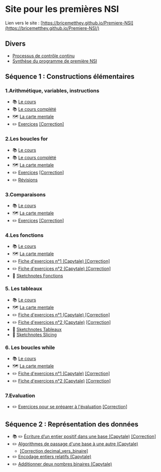 # Site pour les premières NSI

Lien vers le site : [https://bricemetthey.github.io/Premiere-NSI](https://bricemetthey.github.io/Premiere-NSI/)

## Divers

+ [Processus de contrôle continu](https://github.com/BriceMetthey/Premiere-NSI/blob/main/Divers/Controle_Continu.pdf)
+ [Synthèse du programme de première NSI](https://github.com/BriceMetthey/Premiere-NSI/blob/main/Divers/Synth%C3%A8se_programme_premiere_NSI.pdf)

## Séquence 1 : Constructions élémentaires

### 1.Arithmétique, variables, instructions

+ :books: [Le cours](https://github.com/BriceMetthey/Premiere-NSI/blob/main/Sequence_1_constructions_elementaires/1_Affectation/Cours.pdf)
+ 📚 [Le cours complété](https://github.com/BriceMetthey/Premiere-NSI/blob/main/Sequence_1_constructions_elementaires/1_Affectation/Cours-Complet.pdf)
+ :world_map: [La carte mentale](https://github.com/BriceMetthey/Premiere-NSI/blob/main/Sequence_1_constructions_elementaires/1_Affectation/Constructions%20%C3%A9l%C3%A9mentaires%20-%20Variables.svg)
+ :pencil2: [Exercices](https://github.com/BriceMetthey/Premiere-NSI/blob/main/Sequence_1_constructions_elementaires/1_Affectation/Exercices.pdf) [[Correction]](https://github.com/BriceMetthey/Premiere-NSI/blob/main/Sequence_1_constructions_elementaires/1_Affectation/Exercices_corrig%C3%A9s.pdf)
  
### 2.Les boucles for

+ :books: [Le cours](https://github.com/BriceMetthey/Premiere-NSI/blob/main/Sequence_1_constructions_elementaires/2_Boucles_for/Cours.pdf)
+ 📚 [Le cours complété](https://github.com/BriceMetthey/Premiere-NSI/blob/main/Sequence_1_constructions_elementaires/2_Boucles_for/Cours_complet.pdf)
+ :world_map: [La carte mentale](https://github.com/BriceMetthey/Premiere-NSI/blob/main/Sequence_1_constructions_elementaires/2_Boucles_for/Constructions%20%C3%A9l%C3%A9mentaires%20-%20Les%20boucles%20for.svg
)
+ :pencil2: [Exercices](https://github.com/BriceMetthey/Premiere-NSI/blob/main/Sequence_1_constructions_elementaires/2_Boucles_for/Exercices.pdf) [[Correction]](https://github.com/BriceMetthey/Premiere-NSI/blob/main/Sequence_1_constructions_elementaires/2_Boucles_for/Exercices_corrig%C3%A9s.pdf)
+ :pencil2: [Révisions](https://github.com/BriceMetthey/Premiere-NSI/blob/main/Sequence_1_constructions_elementaires/2_Boucles_for/R%C3%A9visions.pdf)
  
### 3.Comparaisons

+ :books: [Le cours](https://github.com/BriceMetthey/Premiere-NSI/blob/main/Sequence_1_constructions_elementaires/3_Comparaisons/Cours.pdf)
+ :world_map: [La carte mentale](https://github.com/BriceMetthey/Premiere-NSI/blob/main/Sequence_1_constructions_elementaires/3_Comparaisons/Constructions%20%C3%A9l%C3%A9mentaires%20-%20Comparaisons.svg)
+ :pencil2: [Exercices](https://github.com/BriceMetthey/Premiere-NSI/blob/main/Sequence_1_constructions_elementaires/3_Comparaisons/Exercices.pdf) [[Correction]](https://github.com/BriceMetthey/Premiere-NSI/blob/main/Sequence_1_constructions_elementaires/3_Comparaisons/Exercices_corrig%C3%A9s.pdf)
  
### 4.Les fonctions

+ :books: [Le cours](https://github.com/BriceMetthey/Premiere-NSI/blob/main/Sequence_1_constructions_elementaires/4_Fonctions/Cours.pdf)
+ :world_map: [La carte mentale](https://github.com/BriceMetthey/Premiere-NSI/blob/main/Sequence_1_constructions_elementaires/4_Fonctions/Constructions%20%C3%A9l%C3%A9mentaires%20-%20Les%20fonctions.svg)
+ :pencil2: [Fiche d'exercices n°1 (Capytale) ](https://capytale2.ac-paris.fr/web/c/72de-4121685) [[Correction]](https://github.com/BriceMetthey/Premiere-NSI/blob/main/Sequence_1_constructions_elementaires/4_Fonctions/Exercices_corrig%C3%A9s.pdf)
+ :pencil2: [Fiche d'exercices n°2 (Capytale) ](https://capytale2.ac-paris.fr/web/c/f8dc-4210705) [[Correction]](https://github.com/BriceMetthey/Premiere-NSI/blob/main/Sequence_1_constructions_elementaires/4_Fonctions/Exercices-suite__corrig%C3%A9s.pdf)
+ :dart: [Sketchnotes Fonctions](https://github.com/BriceMetthey/Premiere-NSI/blob/main/Sequence_1_constructions_elementaires/4_Fonctions/Sketchnote.pdf)

### 5. Les tableaux

+ :books: [Le cours](https://capytale2.ac-paris.fr/web/c/2336-4265077)
+ :world_map: [La carte mentale](https://github.com/BriceMetthey/Premiere-NSI/blob/main/Sequence_1_constructions_elementaires/5_Tableaux/Constructions%20%C3%A9l%C3%A9mentaires%20-%20Les%20tableaux.svg)
+ :pencil2: [Fiche d'exercices n°1 (Capytale) ](https://capytale2.ac-paris.fr/web/c/df63-4265224) [[Correction]](https://github.com/BriceMetthey/Premiere-NSI/blob/main/Sequence_1_constructions_elementaires/5_Tableaux/Fiche_Exercices_1_Correction.pdf)
+ :pencil2: [Fiche d'exercices n°2 (Capytale)](https://capytale2.ac-paris.fr/web/c/c23d-4311060) [[Correction]](https://github.com/BriceMetthey/Premiere-NSI/blob/main/Sequence_1_constructions_elementaires/5_Tableaux/Fiche_Exercices_2_Correction.pdf)
+ :dart: [Sketchnotes Tableaux](https://github.com/BriceMetthey/Premiere-NSI/blob/main/Sequence_1_constructions_elementaires/5_Tableaux/Sketchnote.pdf)
+ :dart: [Sketchnotes Slicing](https://github.com/BriceMetthey/Premiere-NSI/blob/main/Sequence_1_constructions_elementaires/5_Tableaux/Sketchnotes_2.pdf)

### 6. Les boucles while
+ :books: [Le cours](https://capytale2.ac-paris.fr/web/c/4107-4311316)
+ :world_map: [La carte mentale](https://github.com/BriceMetthey/Premiere-NSI/blob/main/Sequence_1_constructions_elementaires/6_Boucles_while/Constructions%20%C3%A9l%C3%A9mentaires%20-%20La%20boucle%20while.svg)
+ :pencil2: [Fiche d'exercices n°1 (Capytale)](https://capytale2.ac-paris.fr/web/c/c37a-4311439) [[Correction]](https://github.com/BriceMetthey/Premiere-NSI/blob/main/Sequence_1_constructions_elementaires/6_Boucles_while/Fiche_Exercices_1_Correction.pdf)
+ ✏️ [Fiche d'exercices n°2 (Capytale)](https://capytale2.ac-paris.fr/web/c/89e4-4346347) [[Correction]](https://github.com/BriceMetthey/Premiere-NSI/blob/main/Sequence_1_constructions_elementaires/6_Boucles_while/Fiche_Exercices_2_Correction.pdf)

### 7.Evaluation

+ :pencil2: [Exercices pour se préparer à l'évaluation](https://github.com/BriceMetthey/Premiere-NSI/blob/main/Sequence_1_constructions_elementaires/7_Evaluation/Pr%C3%A9paration_%C3%A9valuation_1.pdf) [[Correction]](https://github.com/BriceMetthey/Premiere-NSI/blob/main/Sequence_1_constructions_elementaires/7_Evaluation/Correction_pr%C3%A9paration_%C3%A9valuation_1.pdf)


## Séquence 2 : Représentation des données
+ :books: :pencil2: [Écriture d’un entier positif dans une base (Capytale)](https://capytale2.ac-paris.fr/web/c/a6b4-4500679) [[Correction]](https://github.com/BriceMetthey/Premiere-NSI/blob/main/Sequence_2_repr%C3%A9sentation_des_donn%C3%A9es/Correction_Repr%C3%A9sentation_entiers_positifs.pdf)
+ :pencil2: [Algorithmes de passage d'une base à une autre (Capytale)](https://capytale2.ac-paris.fr/web/c/b33c-4527270)
  + [[Correction decimal_vers_binaire]](https://github.com/BriceMetthey/Premiere-NSI/blob/main/Sequence_2_repr%C3%A9sentation_des_donn%C3%A9es/decimal_vers_binaire.py)
+ :pencil2: [Encodage entiers relatifs (Capytale)](https://capytale2.ac-paris.fr/web/c/1273-4527532)
+ ✏️ [Additionner deux nombres binaires (Capytale) ](https://capytale2.ac-paris.fr/web/c/42ec-4585416)
